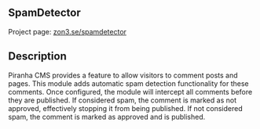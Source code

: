 ## SpamDetector
Project page: [zon3.se/spamdetector](https://zon3.se/spamdetector)

## Description
Piranha CMS provides a feature to allow visitors to comment posts and pages. 
This module adds automatic spam detection functionality for these comments.
Once configured, the module will intercept all comments before they are published. 
If considered spam, the comment is marked as not approved, effectively stopping it from being published.
If not considered spam, the comment is marked as approved and is published.

